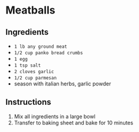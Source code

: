 # Meatballs

## Ingredients

- `1 lb any ground meat`
- `1/2 cup panko bread crumbs`
- `1 egg`
- `1 tsp salt`
- `2 cloves garlic`
- `1/2 cup parmesan`
- season with italian herbs, garlic powder

## Instructions

1. Mix all ingredients in a large bowl
1. Transfer to baking sheet and bake for 10 minutes